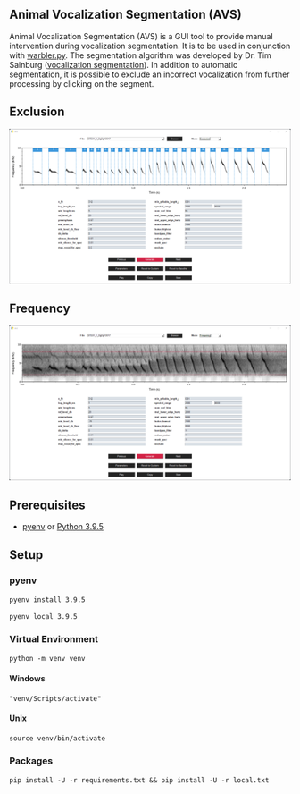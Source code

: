 ## Animal Vocalization Segmentation (AVS)

Animal Vocalization Segmentation (AVS) is a GUI tool to provide manual intervention during vocalization segmentation. It is to be used in conjunction with [warbler.py](https://github.com/braycarlson/warbler.py). The segmentation algorithm was developed by Dr. Tim Sainburg ([vocalization segmentation](https://github.com/timsainb/vocalization-segmentation)). In addition to automatic segmentation, it is possible to exclude an incorrect vocalization from further processing by clicking on the segment.

## Exclusion

![A screenshot of "Exclusion" mode](asset/exclusion.png?raw=true "Exclusion")

## Frequency

![A screenshot of "Exclusion" mode](asset/frequency.png?raw=true "Frequency")

## Prerequisites

* [pyenv](https://github.com/pyenv/pyenv) or [Python 3.9.5](https://www.python.org/downloads/)

## Setup

### pyenv

```
pyenv install 3.9.5
```

```
pyenv local 3.9.5
```

### Virtual Environment

```
python -m venv venv
```

#### Windows

```
"venv/Scripts/activate"
```

#### Unix

```
source venv/bin/activate
```

### Packages

```
pip install -U -r requirements.txt && pip install -U -r local.txt
```
